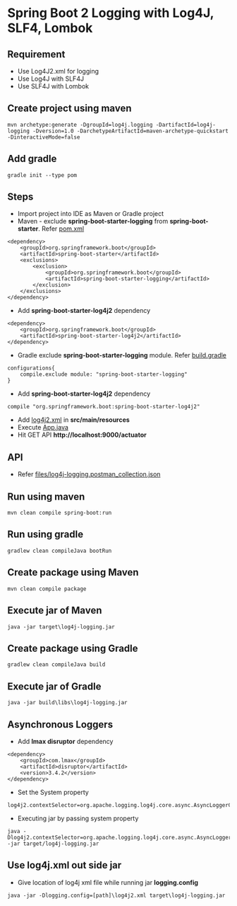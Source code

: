# Spring Boot 2 Logging with Log4J, SLF4, Lombok

## Requirement
* Use Log4J2.xml for logging
* Use Log4J with SLF4J
* Use SLF4J with Lombok

## Create project using maven
```
mvn archetype:generate -DgroupId=log4j.logging -DartifactId=log4j-logging -Dversion=1.0 -DarchetypeArtifactId=maven-archetype-quickstart -DinteractiveMode=false
```

## Add gradle
```
gradle init --type pom
```

## Steps
* Import project into IDE as Maven or Gradle project
* Maven - exclude **spring-boot-starter-logging** from **spring-boot-starter**. Refer [pom.xml](pom.xml)
```
<dependency>
	<groupId>org.springframework.boot</groupId>
	<artifactId>spring-boot-starter</artifactId>
	<exclusions>
		<exclusion>
			<groupId>org.springframework.boot</groupId>
			<artifactId>spring-boot-starter-logging</artifactId>
		</exclusion>
	</exclusions>
</dependency>
```
* Add **spring-boot-starter-log4j2** dependency
```
<dependency>
	<groupId>org.springframework.boot</groupId>
	<artifactId>spring-boot-starter-log4j2</artifactId>
</dependency>
```
* Gradle exclude **spring-boot-starter-logging** module. Refer [build.gradle](build.gradle)
```
configurations{
	compile.exclude module: "spring-boot-starter-logging"
}
```
* Add **spring-boot-starter-log4j2** dependency
```
compile "org.springframework.boot:spring-boot-starter-log4j2"
```
* Add [log4j2.xml](/log4j-logging/src/main/resources/log4j2.xml) in **src/main/resources**
* Execute [App.java](src/main/java/log4j/logging/App.java)
* Hit GET API **http://localhost:9000/actuator**

## API
* Refer [files/log4j-logging.postman_collection.json](files/log4j-logging.postman_collection.json)

## Run using maven
```
mvn clean compile spring-boot:run
```

## Run using gradle
```
gradlew clean compileJava bootRun
```

## Create package using Maven
```
mvn clean compile package
```

## Execute jar of Maven
```
java -jar target\log4j-logging.jar
```

## Create package using Gradle
```
gradlew clean compileJava build
```

## Execute jar of Gradle
```
java -jar build\libs\log4j-logging.jar
```

## Asynchronous Loggers
* Add **lmax disruptor** dependency
```
<dependency>
	<groupId>com.lmax</groupId>
	<artifactId>disruptor</artifactId>
	<version>3.4.2</version>
</dependency>
```
* Set the System property
```
log4j2.contextSelector=org.apache.logging.log4j.core.async.AsyncLoggerContextSelector
```
* Executing jar by passing system property
```
java -Dlog4j2.contextSelector=org.apache.logging.log4j.core.async.AsyncLoggerContextSelector -jar target/log4j-logging.jar
```

## Use log4j.xml out side jar
* Give location of log4j xml file while running jar **logging.config**
```
java -jar -Dlogging.config=[path]\log4j2.xml target\log4j-logging.jar
```